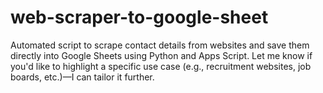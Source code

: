 # web-scraper-to-google-sheet
Automated script to scrape contact details from websites and save them directly into Google Sheets using Python and Apps Script.  Let me know if you'd like to highlight a specific use case (e.g., recruitment websites, job boards, etc.)—I can tailor it further.
